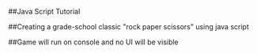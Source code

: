##Java Script Tutorial

##Creating a grade-school classic "rock paper scissors" using java script

##Game will run on console and no UI will be visible
